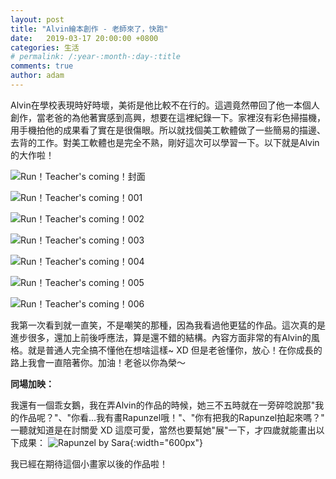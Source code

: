 ```yaml
---
layout: post
title: "Alvin繪本創作 - 老師來了，快跑"
date:   2019-03-17 20:00:00 +0800
categories: 生活
# permalink: /:year-:month-:day-:title
comments: true
author: adam
---
```

Alvin在學校表現時好時壞，美術是他比較不在行的。這週竟然帶回了他一本個人創作，當老爸的為他著實感到高興，想要在這裡紀錄一下。家裡沒有彩色掃描機，用手機拍他的成果看了實在是很傷眼。所以就找個美工軟體做了一些簡易的描邊、去背的工作。對美工軟體也是完全不熟，剛好這次可以學習一下。以下就是Alvin的大作啦！

![Run！Teacher's coming！封面]({{site.baseurl}}/images/Run-Teacher-Is-Coming-000.png)

![Run！Teacher's coming！001]({{site.baseurl}}/images/Run-Teacher-Is-Coming-001.png)

![Run！Teacher's coming！002]({{site.baseurl}}/images/Run-Teacher-Is-Coming-002.png)

![Run！Teacher's coming！003]({{site.baseurl}}/images/Run-Teacher-Is-Coming-003.png)

![Run！Teacher's coming！004]({{site.baseurl}}/images/Run-Teacher-Is-Coming-004.png)

![Run！Teacher's coming！005]({{site.baseurl}}/images/Run-Teacher-Is-Coming-005.png)

![Run！Teacher's coming！006]({{site.baseurl}}/images/Run-Teacher-Is-Coming-006.png)

我第一次看到就一直笑，不是嘲笑的那種，因為我看過他更猛的作品。這次真的是進步很多，還加上前後呼應法，算是還不錯的結構。內容方面非常的有Alvin的風格。就是普通人完全搞不懂他在想啥這樣~ XD 但是老爸懂你，放心！在你成長的路上我會一直陪著你。加油！老爸以你為榮～

**同場加映：**

我還有一個乖女鵝，我在弄Alvin的作品的時候，她三不五時就在一旁碎唸說那"我的作品呢？"、"你看...我有畫Rapunzel哦！"、"你有把我的Rapunzel拍起來嗎？"
一聽就知道是在討關愛 XD 這麼可愛，當然也要幫她"展"一下，才四歲就能畫出以下成果：
![Rapunzel by Sara]({{site.baseurl}}/images/Rapunzel_BySara.png){:width="600px"}

我已經在期待這個小畫家以後的作品啦！
